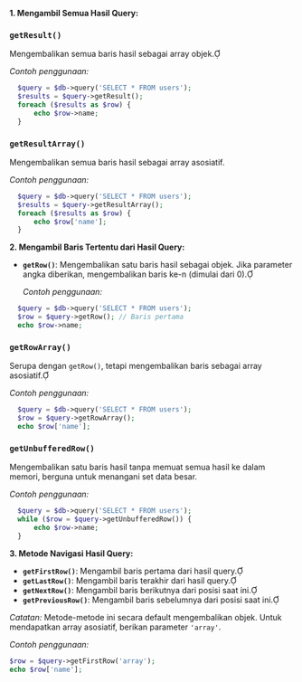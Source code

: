 **1. Mengambil Semua Hasil Query:**

### **`getResult()`** ###
Mengembalikan semua baris hasil sebagai array objek.

  *Contoh penggunaan:*
  
```php
  $query = $db->query('SELECT * FROM users');
  $results = $query->getResult();
  foreach ($results as $row) {
      echo $row->name;
  }
  ```

### **`getResultArray()`** ###
Mengembalikan semua baris hasil sebagai array asosiatif.

  *Contoh penggunaan:*
  
```php
  $query = $db->query('SELECT * FROM users');
  $results = $query->getResultArray();
  foreach ($results as $row) {
      echo $row['name'];
  }
  ```
**2. Mengambil Baris Tertentu dari Hasil Query:**

- **`getRow()`**: Mengembalikan satu baris hasil sebagai objek. Jika parameter angka diberikan, mengembalikan baris ke-n (dimulai dari 0).

  *Contoh penggunaan:*
  
```php
  $query = $db->query('SELECT * FROM users');
  $row = $query->getRow(); // Baris pertama
  echo $row->name;
  ```

### **`getRowArray()`** ### 
Serupa dengan `getRow()`, tetapi mengembalikan baris sebagai array asosiatif.

  *Contoh penggunaan:*
  
```php
  $query = $db->query('SELECT * FROM users');
  $row = $query->getRowArray();
  echo $row['name'];
```

### **`getUnbufferedRow()`** ### 
Mengembalikan satu baris hasil tanpa memuat semua hasil ke dalam memori, berguna untuk menangani set data besar.

  *Contoh penggunaan:*
  
```php
  $query = $db->query('SELECT * FROM users');
  while ($row = $query->getUnbufferedRow()) {
      echo $row->name;
  }
  ```

**3. Metode Navigasi Hasil Query:**

- **`getFirstRow()`**: Mengambil baris pertama dari hasil query.
- **`getLastRow()`**: Mengambil baris terakhir dari hasil query.
- **`getNextRow()`**: Mengambil baris berikutnya dari posisi saat ini.
- **`getPreviousRow()`**: Mengambil baris sebelumnya dari posisi saat ini.

*Catatan:* Metode-metode ini secara default mengembalikan objek. Untuk mendapatkan array asosiatif, berikan parameter `'array'`.

*Contoh penggunaan:*

```php
$row = $query->getFirstRow('array');
echo $row['name'];
```
